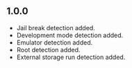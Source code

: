 ## 1.0.0

* Jail break detection added.
* Development mode detection added.
* Emulator detection added.
* Root detection added.
* External storage run detection added.
